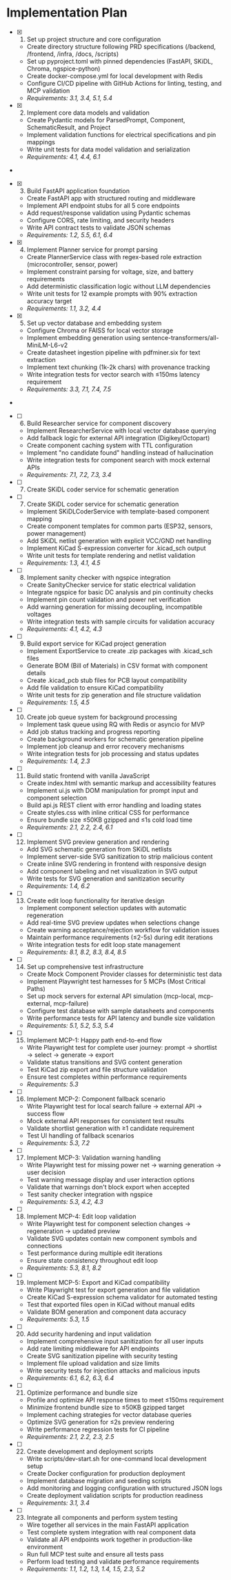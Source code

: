 # Implementation Plan

- [x] 1. Set up project structure and core configuration





  - Create directory structure following PRD specifications (/backend, /frontend, /infra, /docs, /scripts)
  - Set up pyproject.toml with pinned dependencies (FastAPI, SKiDL, Chroma, ngspice-python)
  - Create docker-compose.yml for local development with Redis
  - Configure CI/CD pipeline with GitHub Actions for linting, testing, and MCP validation
  - _Requirements: 3.1, 3.4, 5.1, 5.4_

- [x] 2. Implement core data models and validation





  - Create Pydantic models for ParsedPrompt, Component, SchematicResult, and Project
  - Implement validation functions for electrical specifications and pin mappings
  - Write unit tests for data model validation and serialization
  - _Requirements: 4.1, 4.4, 6.1_
-

- [x] 3. Build FastAPI application foundation





  - Create FastAPI app with structured routing and middleware
  - Implement API endpoint stubs for all 5 core endpoints
  - Add request/response validation using Pydantic schemas
  - Configure CORS, rate limiting, and security headers
  - Write API contract tests to validate JSON schemas
  - _Requirements: 1.2, 5.5, 6.1, 6.4_

- [x] 4. Implement Planner service for prompt parsing










  - Create PlannerService class with regex-based role extraction (microcontroller, sensor, power)
  - Implement constraint parsing for voltage, size, and battery requirements
  - Add deterministic classification logic without LLM dependencies
  - Write unit tests for 12 example prompts with 90% extraction accuracy target
  - _Requirements: 1.1, 3.2, 4.4_

- [x] 5. Set up vector database and embedding system







  - Configure Chroma or FAISS for local vector storage
  - Implement embedding generation using sentence-transformers/all-MiniLM-L6-v2
  - Create datasheet ingestion pipeline with pdfminer.six for text extraction
  - Implement text chunking (1k-2k chars) with provenance tracking
  - Write integration tests for vector search with ≤150ms latency requirement
  - _Requirements: 3.3, 7.1, 7.4, 7.5_
-

- [ ] 6. Build Researcher service for component discovery



  - Implement ResearcherService with local vector database querying
  - Add fallback logic for external API integration (Digikey/Octopart)
  - Create component caching system with TTL configuration
  - Implement "no candidate found" handling instead of hallucination
  - Write integration tests for component search with mock external APIs
  - _Requirements: 7.1, 7.2, 7.3, 3.4_
- [ ] 7. Create SKiDL coder service for schematic generation


- [ ] 7. Create SKiDL coder service for schematic generation

  - Implement SKiDLCoderService with template-based component mapping
  - Create component templates for common parts (ESP32, sensors, power management)
  - Add SKiDL netlist generation with explicit VCC/GND net handling
  - Implement KiCad S-expression converter for .kicad_sch output
  - Write unit tests for template rendering and netlist validation
  - _Requirements: 1.3, 4.1, 4.5_

- [ ] 8. Implement sanity checker with ngspice integration
  - Create SanityChecker service for static electrical validation
  - Integrate ngspice for basic DC analysis and pin continuity checks
  - Implement pin count validation and power net verification
  - Add warning generation for missing decoupling, incompatible voltages
  - Write integration tests with sample circuits for validation accuracy
  - _Requirements: 4.1, 4.2, 4.3_

- [ ] 9. Build export service for KiCad project generation
  - Implement ExportService to create .zip packages with .kicad_sch files
  - Generate BOM (Bill of Materials) in CSV format with component details
  - Create .kicad_pcb stub files for PCB layout compatibility
  - Add file validation to ensure KiCad compatibility
  - Write unit tests for zip generation and file structure validation
  - _Requirements: 1.5, 4.5_

- [ ] 10. Create job queue system for background processing
  - Implement task queue using RQ with Redis or asyncio for MVP
  - Add job status tracking and progress reporting
  - Create background workers for schematic generation pipeline
  - Implement job cleanup and error recovery mechanisms
  - Write integration tests for job processing and status updates
  - _Requirements: 1.4, 2.3_

- [ ] 11. Build static frontend with vanilla JavaScript
  - Create index.html with semantic markup and accessibility features
  - Implement ui.js with DOM manipulation for prompt input and component selection
  - Build api.js REST client with error handling and loading states
  - Create styles.css with inline critical CSS for performance
  - Ensure bundle size ≤50KB gzipped and ≤1s cold load time
  - _Requirements: 2.1, 2.2, 2.4, 6.1_

- [ ] 12. Implement SVG preview generation and rendering
  - Add SVG schematic generation from SKiDL netlists
  - Implement server-side SVG sanitization to strip malicious content
  - Create inline SVG rendering in frontend with responsive design
  - Add component labeling and net visualization in SVG output
  - Write tests for SVG generation and sanitization security
  - _Requirements: 1.4, 6.2_

- [ ] 13. Create edit loop functionality for iterative design
  - Implement component selection updates with automatic regeneration
  - Add real-time SVG preview updates when selections change
  - Create warning acceptance/rejection workflow for validation issues
  - Maintain performance requirements (≤2-5s) during edit iterations
  - Write integration tests for edit loop state management
  - _Requirements: 8.1, 8.2, 8.3, 8.4, 8.5_

- [ ] 14. Set up comprehensive test infrastructure
  - Create Mock Component Provider classes for deterministic test data
  - Implement Playwright test harnesses for 5 MCPs (Most Critical Paths)
  - Set up mock servers for external API simulation (mcp-local, mcp-external, mcp-failure)
  - Configure test database with sample datasheets and components
  - Write performance tests for API latency and bundle size validation
  - _Requirements: 5.1, 5.2, 5.3, 5.4_

- [ ] 15. Implement MCP-1: Happy path end-to-end flow
  - Write Playwright test for complete user journey: prompt → shortlist → select → generate → export
  - Validate status transitions and SVG content generation
  - Test KiCad zip export and file structure validation
  - Ensure test completes within performance requirements
  - _Requirements: 5.3_

- [ ] 16. Implement MCP-2: Component fallback scenario
  - Write Playwright test for local search failure → external API → success flow
  - Mock external API responses for consistent test results
  - Validate shortlist generation with ≥1 candidate requirement
  - Test UI handling of fallback scenarios
  - _Requirements: 5.3, 7.2_

- [ ] 17. Implement MCP-3: Validation warning handling
  - Write Playwright test for missing power net → warning generation → user decision
  - Test warning message display and user interaction options
  - Validate that warnings don't block export when accepted
  - Test sanity checker integration with ngspice
  - _Requirements: 5.3, 4.2, 4.3_

- [ ] 18. Implement MCP-4: Edit loop validation
  - Write Playwright test for component selection changes → regeneration → updated preview
  - Validate SVG updates contain new component symbols and connections
  - Test performance during multiple edit iterations
  - Ensure state consistency throughout edit loop
  - _Requirements: 5.3, 8.1, 8.2_

- [ ] 19. Implement MCP-5: Export and KiCad compatibility
  - Write Playwright test for export generation and file validation
  - Create KiCad S-expression schema validator for automated testing
  - Test that exported files open in KiCad without manual edits
  - Validate BOM generation and component data accuracy
  - _Requirements: 5.3, 1.5_

- [ ] 20. Add security hardening and input validation
  - Implement comprehensive input sanitization for all user inputs
  - Add rate limiting middleware for API endpoints
  - Create SVG sanitization pipeline with security testing
  - Implement file upload validation and size limits
  - Write security tests for injection attacks and malicious inputs
  - _Requirements: 6.1, 6.2, 6.3, 6.4_

- [ ] 21. Optimize performance and bundle size
  - Profile and optimize API response times to meet ≤150ms requirement
  - Minimize frontend bundle size to ≤50KB gzipped target
  - Implement caching strategies for vector database queries
  - Optimize SVG generation for ≤2s preview rendering
  - Write performance regression tests for CI pipeline
  - _Requirements: 2.1, 2.2, 2.3, 2.5_

- [ ] 22. Create development and deployment scripts
  - Write scripts/dev-start.sh for one-command local development setup
  - Create Docker configuration for production deployment
  - Implement database migration and seeding scripts
  - Add monitoring and logging configuration with structured JSON logs
  - Create deployment validation scripts for production readiness
  - _Requirements: 3.1, 3.4_

- [ ] 23. Integrate all components and perform system testing
  - Wire together all services in the main FastAPI application
  - Test complete system integration with real component data
  - Validate all API endpoints work together in production-like environment
  - Run full MCP test suite and ensure all tests pass
  - Perform load testing and validate performance requirements
  - _Requirements: 1.1, 1.2, 1.3, 1.4, 1.5, 2.3, 5.2_